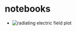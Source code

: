 # notebooks
- ![radiating electric field plot](https://mybinder.org/v2/gh/LukasDrsman/notebook/1fc2bdeb6ce5988ac07c41d36f07157911b5047c?urlpath=lab%2Ftree%2FErad.ipynb)
